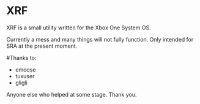 # XRF
XRF is a small utility written for the Xbox One System OS.

Currently a mess and many things will not fully function. Only intended for SRA at the present moment.

#Thanks to:
- emoose
- tuxuser
- gligli

Anyone else who helped at some stage. Thank you.
